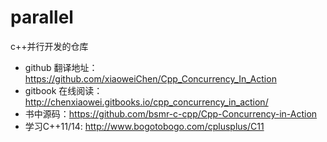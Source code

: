 # parallel
c++并行开发的仓库

- github 翻译地址：<https://github.com/xiaoweiChen/Cpp_Concurrency_In_Action>
- gitbook 在线阅读：<http://chenxiaowei.gitbooks.io/cpp_concurrency_in_action/>
- 书中源码：<https://github.com/bsmr-c-cpp/Cpp-Concurrency-in-Action>
- 学习C++11/14: <http://www.bogotobogo.com/cplusplus/C11>

